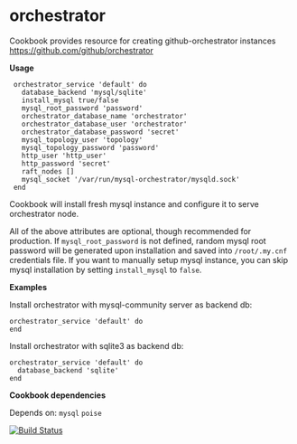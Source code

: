 # orchestrator

Cookbook provides resource for creating github-orchestrator instances
https://github.com/github/orchestrator


**Usage**

```
 orchestrator_service 'default' do
   database_backend 'mysql/sqlite'
   install_mysql true/false
   mysql_root_password 'password'
   orchestrator_database_name 'orchestrator'
   orchestrator_database_user 'orchestrator'
   orchestrator_database_password 'secret'
   mysql_topology_user 'topology'
   mysql_topology_password 'password'
   http_user 'http_user'
   http_password 'secret'
   raft_nodes []
   mysql_socket '/var/run/mysql-orchestrator/mysqld.sock'
 end
 ```
Cookbook will install fresh mysql instance and configure it to serve orchestrator node.

 All of the above attributes are optional, though recommended for production.
 If `mysql_root_password` is not defined, random mysql root password will be generated upon installation and saved into `/root/.my.cnf` credentials file.
 If you want to manually setup mysql instance, you can skip mysql installation by setting `install_mysql` to `false`.

**Examples**

Install orchestrator with mysql-community server as backend db:

```
orchestrator_service 'default' do
end
```

Install orchestrator with sqlite3 as backend db:
```
orchestrator_service 'default' do
  database_backend 'sqlite'
end
```

**Cookbook dependencies**

Depends on:
`mysql`
`poise`


[![Build Status](https://travis-ci.org/vinted/chef-orchestrator.svg?branch=master)](https://travis-ci.org/vinted/chef-orchestrator)

